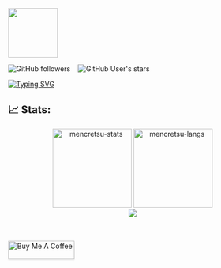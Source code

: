 <div id="header" align="left">
  <img src="https://media.tenor.com/_mOMxTWntRcAAAAi/pepe-gaming.gif" width="100"/>
</div>

<img alt="GitHub followers" src="https://img.shields.io/github/followers/mencretsu?style=social"> &nbsp;&nbsp; <img alt="GitHub User's stars" src="https://img.shields.io/github/stars/mencretsu?style=social"/>

[![Typing SVG](https://readme-typing-svg.herokuapp.com?color=3D85C6&size=34&multiline=true&width=700&lines=Welcome+To+~iz's+GitHub+Profile)](https://git.io/typing-svg)

## 📈 Stats:

<div align="center">
<img height="160em" src="https://github-readme-stats.vercel.app/api/?username=mencretsu&layout=compact&show_icons=true&theme=algolia" alt="mencretsu-stats"/>
<img height="160em" src="https://github-readme-stats.vercel.app/api/top-langs/?username=mencretsu&layout=compact&show_icon=true&theme=algolia" alt="mencretsu-langs"/>
</div>
<div align="center">
  <img src="http://github-readme-streak-stats.herokuapp.com?user=mencretsu&theme=algolia&background=0d1117&hide_border=true" />
  <!-- <img src="https://peaceful-beyond-61134.herokuapp.com/graph?username=mencretsu&theme=react-dark"/> -->
</div><br><br>

<a href="https://www.buymeacoffee.com/mencretsu" target="_blank"><img src="https://www.buymeacoffee.com/assets/img/guidelines/download-assets-sm-1.svg" alt="Buy Me A Coffee" style="height: 36px !important;width: 134px !important;box-shadow: 0px 3px 2px 0px rgba(190, 190, 190, 0.5) !important;-webkit-box-shadow: 0px 3px 2px 0px rgba(190, 190, 190, 0.5) !important;" ></a>
